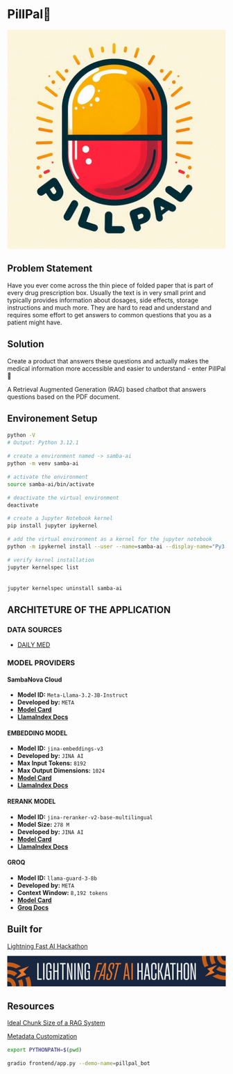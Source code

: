# PillPal💊

![PillPal_Logo](images/PillPal_logo.png)

## Problem Statement

Have you ever come across the thin piece of folded paper that is part of every drug prescription box. Usually the text is in very small print and typically provides information about dosages, side effects, storage instructions and much more. They are hard to read and understand and requires some effort to get answers to common questions that you as a patient might have.

## Solution

Create a product that answers these questions and actually makes the medical information more accessible and easier to understand - enter PillPal💊

A Retrieval Augmented Generation (RAG) based chatbot that answers questions based on the PDF document.

## Environement Setup

```bash
python -V
# Output: Python 3.12.1
```

```bash
# create a environment named -> samba-ai
python -m venv samba-ai
```

```bash
# activate the environment
source samba-ai/bin/activate
```

```bash
# deactivate the virtual environment
deactivate
```

```bash
# create a Jupyter Notebook kernel
pip install jupyter ipykernel
```

```bash
# add the virtual environment as a kernel for the jupyter notebook
python -m ipykernel install --user --name=samba-ai --display-name="Py3.12-samba-ai"
```

```bash
# verify kernel installation
jupyter kernelspec list
```

```bash

jupyter kernelspec uninstall samba-ai
```

## ARCHITETURE OF THE APPLICATION

### DATA SOURCES

- [DAILY MED](https://dailymed.nlm.nih.gov/dailymed/index.cfm)

### MODEL PROVIDERS

#### SambaNova Cloud

- **Model ID:** `Meta-Llama-3.2-3B-Instruct`
- **Developed by:** `META`
- [**Model Card**](https://huggingface.co/meta-llama/Llama-3.2-3B)
- [**LlamaIndex Docs**](https://docs.llamaindex.ai/en/stable/examples/llm/sambanova/)

#### EMBEDDING MODEL

- **Model ID:** `jina-embeddings-v3`
- **Developed by:** `JINA AI`
- **Max Input Tokens:** `8192`
- **Max Output Dimensions:** `1024`
- [**Model Card**](https://huggingface.co/jinaai/jina-embeddings-v3)
- [**LlamaIndex Docs**](https://docs.llamaindex.ai/en/latest/examples/embeddings/jinaai_embeddings/)

#### RERANK MODEL

- **Model ID:** `jina-reranker-v2-base-multilingual`
- **Model Size:** `278 M`
- **Developed by:** `JINA AI`
- [**Model Card**](https://huggingface.co/jinaai/jina-reranker-v2-base-multilingual)
- [**LlamaIndex Docs**](https://docs.llamaindex.ai/en/stable/examples/node_postprocessor/JinaRerank/)

#### GROQ

- **Model ID:** `llama-guard-3-8b`
- **Developed by:** `META`
- **Context Window:** `8,192 tokens`
- [**Model Card**](https://huggingface.co/meta-llama/Llama-Guard-3-8B)
- [**Groq Docs**](https://console.groq.com/docs/content-moderation)

## Built for

[Lightning Fast AI Hackathon](https://sambanova.devpost.com/)

![Hackathon_Banner](images/hackathon_banner.jpg)

## Resources

[Ideal Chunk Size of a RAG System](https://www.llamaindex.ai/blog/evaluating-the-ideal-chunk-size-for-a-rag-system-using-llamaindex-6207e5d3fec5)

[Metadata Customization](https://docs.llamaindex.ai/en/stable/module_guides/loading/documents_and_nodes/usage_documents/)

```bash
export PYTHONPATH=$(pwd)

```

```bash
gradio frontend/app.py --demo-name=pillpal_bot
```
